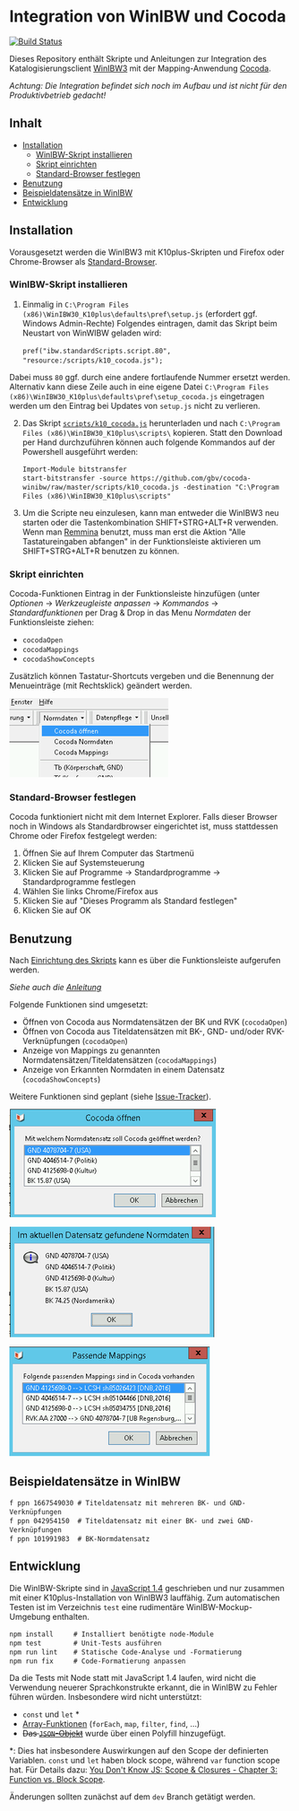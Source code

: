 # Integration von WinIBW und Cocoda

[![Build Status](https://travis-ci.org/gbv/cocoda-winibw.svg?branch=master)](https://travis-ci.org/gbv/cocoda-winibw)

Dieses Repository enthält Skripte und Anleitungen zur Integration des
Katalogisierungsclient [WinIBW3] mit der Mapping-Anwendung [Cocoda].

*Achtung: Die Integration befindet sich noch im Aufbau und ist nicht für den Produktivbetrieb gedacht!*

[WinIBW3]: https://wiki.k10plus.de/display/K10PLUS/WinIBW-Handbuch
[Cocoda]: https://coli-conc.gbv.de/cocoda/

## Inhalt <!-- omit in toc -->
- [Installation](#installation)
  - [WinIBW-Skript installieren](#winibw-skript-installieren)
  - [Skript einrichten](#skript-einrichten)
  - [Standard-Browser festlegen](#standard-browser-festlegen)
- [Benutzung](#benutzung)
- [Beispieldatensätze in WinIBW](#beispieldatensätze-in-winibw)
- [Entwicklung](#entwicklung)

## Installation

Vorausgesetzt werden die WinIBW3 mit K10plus-Skripten und Firefox oder
Chrome-Browser als [Standard-Browser](#standard-browser-festlegen).

### WinIBW-Skript installieren

1. Einmalig in `C:\Program Files (x86)\WinIBW30_K10plus\defaults\pref\setup.js` (erfordert ggf. Windows Admin-Rechte) Folgendes eintragen, damit das Skript beim Neustart von WinWIBW geladen wird:

   `pref("ibw.standardScripts.script.80", "resource:/scripts/k10_cocoda.js");`

  Dabei muss `80` ggf. durch eine andere fortlaufende Nummer ersetzt werden. Alternativ kann diese Zeile auch in eine eigene Datei `C:\Program Files (x86)\WinIBW30_K10plus\defaults\pref\setup_cocoda.js` eingetragen werden um den Eintrag bei Updates von `setup.js` nicht zu verlieren.

2. Das Skript [`scripts/k10_cocoda.js`](https://github.com/gbv/cocoda-winibw/raw/master/scripts/k10_cocoda.js) herunterladen und nach `C:\Program Files (x86)\WinIBW30_K10plus\scripts\` kopieren. Statt den Download per Hand durchzuführen können auch folgende Kommandos auf der Powershell ausgeführt werden:

    ~~~
    Import-Module bitstransfer
    start-bitstransfer -source https://github.com/gbv/cocoda-winibw/raw/master/scripts/k10_cocoda.js -destination "C:\Program Files (x86)\WinIBW30_K10plus\scripts"
    ~~~

3. Um die Scripte neu einzulesen, kann man entweder die WinIBW3 neu starten oder die Tastenkombination SHIFT+STRG+ALT+R verwenden.
Wenn man [Remmina](https://remmina.org/) benutzt, muss man erst die Aktion "Alle Tastatureingaben abfangen" in der Funktionsleiste aktivieren um SHIFT+STRG+ALT+R benutzen zu können.


### Skript einrichten

Cocoda-Funktionen Eintrag in der Funktionsleiste hinzufügen (unter *Optionen* →  *Werkzeugleiste anpassen* →  *Kommandos* →  *Standardfunktionen* per Drag & Drop in das Menu *Normdaten* der Funktionsleiste ziehen:

* `cocodaOpen`
* `cocodaMappings`
* `cocodaShowConcepts`

Zusätzlich können Tastatur-Shortcuts vergeben und die Benennung der Menueinträge (mit Rechtsklick) geändert werden.

![](img/normdaten-menu.png)

### Standard-Browser festlegen

Cocoda funktioniert nicht mit dem Internet Explorer. Falls dieser Browser noch
in Windows als Standardbrowser eingerichtet ist, muss stattdessen Chrome oder
Firefox festgelegt werden:

1. Öffnen Sie auf Ihrem Computer das Startmenü
2. Klicken Sie auf Systemsteuerung
3. Klicken Sie auf Programme -> Standardprogramme -> Standardprogramme festlegen
4. Wählen Sie links Chrome/Firefox aus
5. Klicken Sie auf "Dieses Programm als Standard festlegen"
6. Klicken Sie auf OK

## Benutzung

Nach [Einrichtung des Skripts](#skript-einrichten) kann es über die Funktionsleiste aufgerufen werden.

*Siehe auch die [Anleitung](tutorial.md)*

Folgende Funktionen sind umgesetzt:

* Öffnen von Cocoda aus Normdatensätzen der BK und RVK (`cocodaOpen`)
* Öffnen von Cocoda aus Titeldatensätzen mit BK-, GND- und/oder RVK-Verknüpfungen (`cocodaOpen`)
* Anzeige von Mappings zu genannten Normdatensätzen/Titeldatensätzen (`cocodaMappings`)
* Anzeige von Erkannten Normdaten in einem Datensatz (`cocodaShowConcepts`)

Weitere Funktionen sind geplant (siehe [Issue-Tracker](https://github.com/gbv/cocoda-winibw/issues)).

![](img/open-select-dialog.png)

![](img/show-concepts-dialog.png)

![](img/show-mappings-dialog.png)

## Beispieldatensätze in WinIBW

    f ppn 1667549030 # Titeldatensatz mit mehreren BK- und GND-Verknüpfungen
    f ppn 042954150  # Titeldatensatz mit einer BK- und zwei GND-Verknüpfungen
    f ppn 101991983  # BK-Normdatensatz

## Entwicklung

Die WinIBW-Skripte sind in [JavaScript 1.4] geschrieben und nur zusammen mit
einer K10plus-Installation von WinIBW3 lauffähig. Zum automatischen Testen ist
im Verzeichnis `test` eine rudimentäre WinIBW-Mockup-Umgebung enthalten.

    npm install     # Installiert benötigte node-Module
    npm test        # Unit-Tests ausführen
    npm run lint    # Statische Code-Analyse und -Formatierung
    npm run fix     # Code-Formatierung anpassen

Da die Tests mit Node statt mit JavaScript 1.4 laufen, wird nicht die
Verwendung neuerer Sprachkonstrukte erkannt, die in WinIBW zu Fehler führen
würden. Insbesondere wird nicht unterstützt:

* `const` und `let` \*
* [Array-Funktionen](https://developer.mozilla.org/en-US/docs/Web/JavaScript/New_in_JavaScript/1.6) (`forEach`, `map`, `filter`, `find`, ...)
* ~~Das [`JSON`-Objekt](https://developer.mozilla.org/it/docs/Web/JavaScript/Reference/Global_Objects/JSON)~~ wurde über einen Polyfill hinzugefügt.

\*: Dies hat insbesondere Auswirkungen auf den Scope der definierten Variablen. `const` und `let` haben block scope, während `var` function scope hat. Für Details dazu: [You Don't Know JS: Scope & Closures - Chapter 3: Function vs. Block Scope](https://github.com/getify/You-Dont-Know-JS/blob/master/scope%20%26%20closures/ch3.md).

Änderungen sollten zunächst auf dem `dev` Branch getätigt werden.

[JavaScript 1.4]: https://developer.mozilla.org/en-US/docs/Web/JavaScript/New_in_JavaScript/1.4
